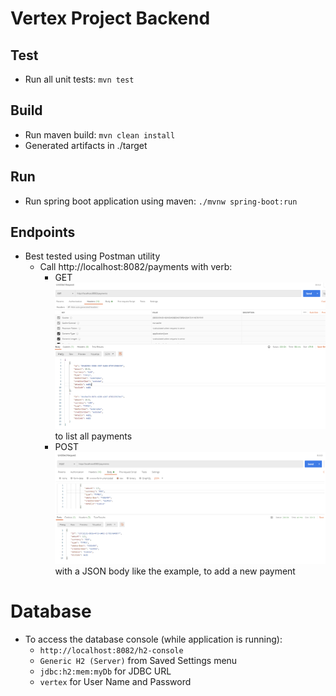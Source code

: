 # Vertex Project Backend

## Test
* Run all unit tests: `mvn test`

## Build
* Run maven build: `mvn clean install`
* Generated artifacts in ./target

## Run
* Run spring boot application using maven: `./mvnw spring-boot:run`

## Endpoints
* Best tested using Postman utility
  * Call http://localhost:8082/payments with verb:
    * GET    ![getAllPayments.png](getAllPayments.png) to list all payments 
    * POST  ![postPayment.png](postPayment.png) with a JSON body like the example, to add a new payment
# Database
* To access the database console (while application is running):
  * `http://localhost:8082/h2-console`
  * `Generic H2 (Server)` from Saved Settings menu
  * `jdbc:h2:mem:myDb` for JDBC URL
  * `vertex` for User Name and Password

